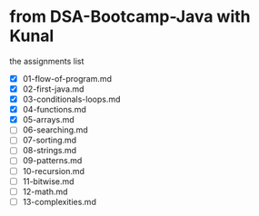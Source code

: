 # from DSA-Bootcamp-Java with Kunal 
the assignments
list
 - [x] 01-flow-of-program.md
 - [x] 02-first-java.md
 - [x] 03-conditionals-loops.md
 - [x] 04-functions.md
 - [x] 05-arrays.md
 - [ ] 06-searching.md
 - [ ] 07-sorting.md
 - [ ] 08-strings.md
 - [ ] 09-patterns.md
 - [ ] 10-recursion.md
 - [ ] 11-bitwise.md
 - [ ] 12-math.md
 - [ ] 13-complexities.md
